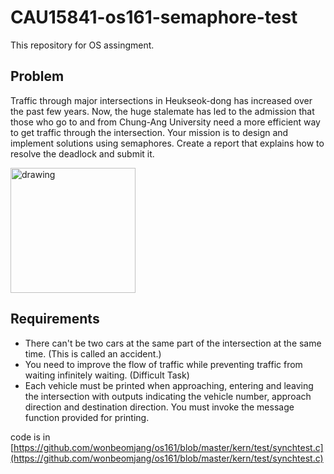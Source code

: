 # CAU15841-os161-semaphore-test

This repository for OS assingment.

## Problem
Traffic through major intersections in Heukseok-dong has increased over the past few years. 
Now, the huge stalemate has led to the admission that those who go to and from Chung-Ang University need a more efficient way to get traffic through the intersection. 
Your mission is to design and implement solutions using semaphores.
Create a report that explains how to resolve the deadlock and submit it.

<img src="https://user-images.githubusercontent.com/40621030/85597426-93839080-b685-11ea-980a-c9ee6fde79d2.png" alt="drawing" width="200"/>

## Requirements
- There can't be two cars at the same part of the intersection at the same time. (This is called an accident.)
- You need to improve the flow of traffic while preventing traffic from waiting infinitely waiting. (Difficult Task)
- Each vehicle must be printed when approaching, entering and leaving the intersection with outputs indicating the vehicle number, approach direction and destination direction. You must invoke the message function provided for printing.



code is in [https://github.com/wonbeomjang/os161/blob/master/kern/test/synchtest.c](https://github.com/wonbeomjang/os161/blob/master/kern/test/synchtest.c)

